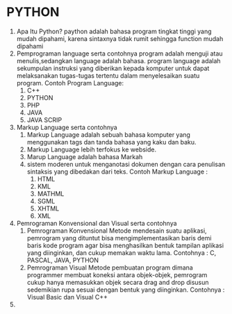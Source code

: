 # PYTHON

1. Apa Itu Python?
    paython adalah bahasa program tingkat tinggi yang mudah dipahami, karena sintaxnya tidak rumit sehingga function mudah dipahami
2. Pemprograman language serta contohnya
    program adalah menguji atau menulis,sedangkan language adalah bahasa. program language adalah sekumpulan instruksi yang diberikan
    kepada komputer untuk dapat melaksanakan tugas-tugas tertentu dalam menyelesaikan suatu program.
    Contoh Program Language:
      1. C++
      2. PYTHON
      3. PHP
      4. JAVA
      5. JAVA SCRIP
3. Markup Language serta contohnya
    1. Markup Language adalah sebuah bahasa komputer yang menggunakan tags dan tanda bahasa yang kaku dan baku.
    2. Markup Language lebih terfokus ke webside.
    3. Marup Language adalah bahasa Markah
    4. sistem moderen untuk menganotasi dokumen dengan cara penulisan sintaksis yang dibedakan dari teks.
    Contoh Markup Language :
        1. HTML
        2. KML
        3. MATHML
        4. SGML
        5. XHTML
        6. XML
4. Pemrograman Konvensional dan Visual serta contohnya
    1. Pemrograman Konvensional
       Metode mendesain suatu aplikasi, pemrogram yang dituntut bisa mengimplementasikan baris demi baris kode 
       program agar bisa menghasilkan bentuk tampilan aplikasi yang diinginkan, dan cukup memakan waktu lama.
       Contohnya  : C, PASCAL, JAVA, PYTHON
    2. Pemrograman Visual
       Metode pembuatan program dimana programmer membuat koneksi antara objek-objek, pemrogram cukup hanya 
       memasukkan objek secara drag and drop disusun sedemikian rupa sesuai dengan bentuk yang diinginkan.
       Contohnya  : Visual Basic dan Visual C++
5. 
       
